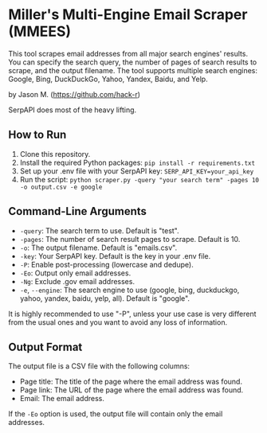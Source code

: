 # Miller's Multi-Engine Email Scraper (MMEES)

This tool scrapes email addresses from all major search engines' results. You can specify the search query, the number of pages of search results to scrape, and the output filename. The tool supports multiple search engines: Google, Bing, DuckDuckGo, Yahoo, Yandex, Baidu, and Yelp. 

by Jason M. (https://github.com/hack-r)

SerpAPI does most of the heavy lifting.

## How to Run

1. Clone this repository.
2. Install the required Python packages: `pip install -r requirements.txt`
3. Set up your .env file with your SerpAPI key: `SERP_API_KEY=your_api_key`
4. Run the script: `python scraper.py -query "your search term" -pages 10 -o output.csv -e google`

## Command-Line Arguments

- `-query`: The search term to use. Default is "test".
- `-pages`: The number of search result pages to scrape. Default is 10.
- `-o`: The output filename. Default is "emails.csv".
- `-key`: Your SerpAPI key. Default is the key in your .env file.
- `-P`: Enable post-processing (lowercase and dedupe).
- `-Eo`: Output only email addresses.
- `-Ng`: Exclude .gov email addresses.
- `-e`, `--engine`: The search engine to use (google, bing, duckduckgo, yahoo, yandex, baidu, yelp, all). Default is "google".

It is highly recommended to use "-P", unless your use case is very different from the usual ones and you want to avoid any loss of information.

## Output Format

The output file is a CSV file with the following columns:

- Page title: The title of the page where the email address was found.
- Page link: The URL of the page where the email address was found.
- Email: The email address.

If the `-Eo` option is used, the output file will contain only the email addresses.
